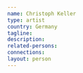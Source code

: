 ```yaml
---
name: Christoph Keller
type: artist
country: Germany
tagline:
description:
related-persons:
connections:
layout: person
---
```

